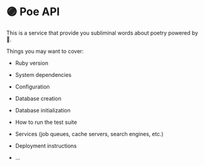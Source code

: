 # 🟣 Poe API

This is a service that provide you subliminal words about poetry powered by 📝.

Things you may want to cover:

* Ruby version

* System dependencies

* Configuration

* Database creation

* Database initialization

* How to run the test suite

* Services (job queues, cache servers, search engines, etc.)

* Deployment instructions

* ...
